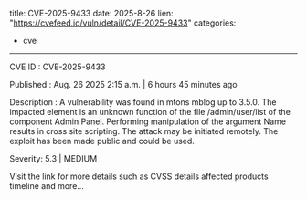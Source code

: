 
title: CVE-2025-9433
date: 2025-8-26
lien: "https://cvefeed.io/vuln/detail/CVE-2025-9433"
categories:
  - cve
---

CVE ID : CVE-2025-9433

Published :  Aug. 26
2025
2:15 a.m. | 6 hours
45 minutes ago

Description : A vulnerability was found in mtons mblog up to 3.5.0. The impacted element is an unknown function of the file /admin/user/list of the component Admin Panel. Performing manipulation of the argument Name results in cross site scripting. The attack may be initiated remotely. The exploit has been made public and could be used.

Severity: 5.3 | MEDIUM

Visit the link for more details
such as CVSS details
affected products
timeline
and more...
